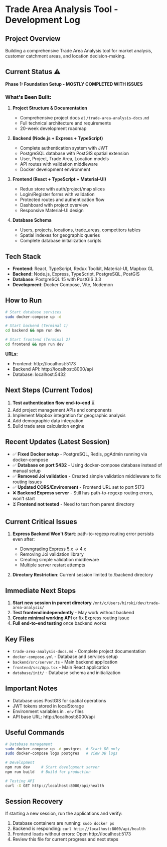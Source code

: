 # Trade Area Analysis Tool - Development Log

## Project Overview
Building a comprehensive Trade Area Analysis tool for market analysis, customer catchment areas, and location decision-making.

## Current Status ⚠️
**Phase 1: Foundation Setup - MOSTLY COMPLETED WITH ISSUES**

### What's Been Built:
1. **Project Structure & Documentation**
   - Comprehensive project docs at `/trade-area-analysis-docs.md`
   - Full technical architecture and requirements
   - 20-week development roadmap

2. **Backend (Node.js + Express + TypeScript)**
   - Complete authentication system with JWT
   - PostgreSQL database with PostGIS spatial extension
   - User, Project, Trade Area, Location models
   - API routes with validation middleware
   - Docker development environment

3. **Frontend (React + TypeScript + Material-UI)**
   - Redux store with auth/project/map slices
   - Login/Register forms with validation
   - Protected routes and authentication flow
   - Dashboard with project overview
   - Responsive Material-UI design

4. **Database Schema**
   - Users, projects, locations, trade_areas, competitors tables
   - Spatial indexes for geographic queries
   - Complete database initialization scripts

## Tech Stack
- **Frontend**: React, TypeScript, Redux Toolkit, Material-UI, Mapbox GL
- **Backend**: Node.js, Express, TypeScript, PostgreSQL, PostGIS
- **Database**: PostgreSQL 15 with PostGIS 3.3
- **Development**: Docker Compose, Vite, Nodemon

## How to Run
```bash
# Start database services
sudo docker-compose up -d

# Start backend (Terminal 1)
cd backend && npm run dev

# Start frontend (Terminal 2) 
cd frontend && npm run dev
```

**URLs:**
- Frontend: http://localhost:5173
- Backend API: http://localhost:8000/api
- Database: localhost:5432

## Next Steps (Current Todos)
1. **Test authentication flow end-to-end** ⏳
2. Add project management APIs and components
3. Implement Mapbox integration for geographic analysis
4. Add demographic data integration
5. Build trade area calculation engine

## Recent Updates (Latest Session)
- ✅ **Fixed Docker setup** - PostgreSQL, Redis, pgAdmin running via docker-compose
- ✅ **Database on port 5432** - Using docker-compose database instead of manual setup
- ✅ **Removed Joi validation** - Created simple validation middleware to fix routing issues
- ✅ **Updated CORS/Environment** - Frontend URL set to port 5173
- ❌ **Backend Express server** - Still has path-to-regexp routing errors, won't start
- ⏳ **Frontend not tested** - Need to test from parent directory

## Current Critical Issues
1. **Express Backend Won't Start**: path-to-regexp routing error persists even after:
   - Downgrading Express 5.x → 4.x
   - Removing Joi validation library
   - Creating simple validation middleware
   - Multiple server restart attempts

2. **Directory Restriction**: Current session limited to /backend directory

## Immediate Next Steps
1. **Start new session in parent directory** `/mnt/c/Users/hiroki/dev/trade-area-analysis/`
2. **Test frontend independently** - May work without backend
3. **Create minimal working API** or fix Express routing issue
4. **Full end-to-end testing** once backend works

## Key Files
- `trade-area-analysis-docs.md` - Complete project documentation
- `docker-compose.yml` - Database and services setup
- `backend/src/server.ts` - Main backend application
- `frontend/src/App.tsx` - Main React application
- `database/init/` - Database schema and initialization

## Important Notes
- Database uses PostGIS for spatial operations
- JWT tokens stored in localStorage
- Environment variables in `.env` files
- API base URL: http://localhost:8000/api

## Useful Commands
```bash
# Database management
sudo docker-compose up -d postgres  # Start DB only
sudo docker-compose logs postgres   # View DB logs

# Development
npm run dev     # Start development server
npm run build   # Build for production

# Testing API
curl -X GET http://localhost:8000/api/health
```

## Session Recovery
If starting a new session, run the applications and verify:
1. Database containers are running: `sudo docker ps`
2. Backend is responding: `curl http://localhost:8000/api/health`
3. Frontend loads without errors: Open http://localhost:5173
4. Review this file for current progress and next steps